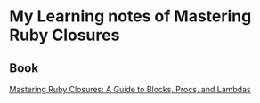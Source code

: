# My Learning notes of Mastering Ruby Closures

## Book

[Mastering Ruby Closures: A Guide to Blocks, Procs, and Lambdas](https://www.amazon.com/Mastering-Ruby-Closures-Blocks-Lambdas/dp/1680502611)